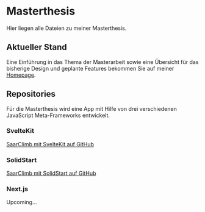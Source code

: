 # Masterthesis
Hier liegen alle Dateien zu meiner Masterthesis.

## Aktueller Stand
Eine Einführung in das Thema der Masterarbeit sowie eine Übersicht für das bisherige Design und geplante Features bekommen Sie auf meiner [Homepage](https://maik-kreutzer.netlify.app/project/masterthesis/).

## Repositories
Für die Masterthesis wird eine App mit Hilfe von drei verschiedenen JavaScript Meta-Frameworks entwickelt.

### SvelteKit
[SaarClimb mit SvelteKit auf GitHub](https://github.com/kreutzermaik/saarclimb-sveltekit)

### SolidStart
[SaarClimb mit SolidStart auf GitHub](https://github.com/kreutzermaik/saarclimb-solidstart)

### Next.js
Upcoming...
